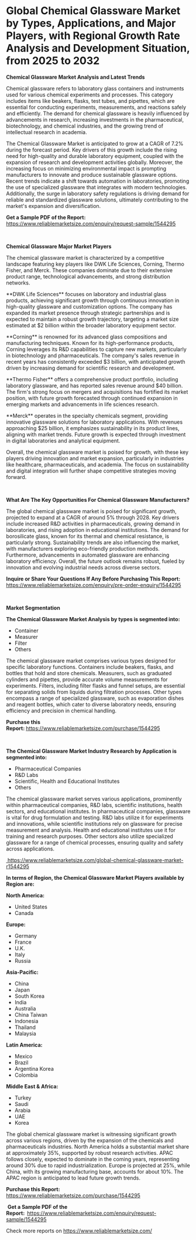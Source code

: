 <p><h1>Global Chemical Glassware Market by Types, Applications, and Major Players, with Regional Growth Rate Analysis and Development Situation, from 2025 to 2032</h1></p><p><strong>Chemical Glassware Market Analysis and Latest Trends</strong></p>
<p><p>Chemical glassware refers to laboratory glass containers and instruments used for various chemical experiments and processes. This category includes items like beakers, flasks, test tubes, and pipettes, which are essential for conducting experiments, measurements, and reactions safely and efficiently. The demand for chemical glassware is heavily influenced by advancements in research, increasing investments in the pharmaceutical, biotechnology, and chemical industries, and the growing trend of intellectual research in academia.</p><p>The Chemical Glassware Market is anticipated to grow at a CAGR of 7.2% during the forecast period. Key drivers of this growth include the rising need for high-quality and durable laboratory equipment, coupled with the expansion of research and development activities globally. Moreover, the increasing focus on minimizing environmental impact is prompting manufacturers to innovate and produce sustainable glassware options. Recent trends indicate a shift towards automation in laboratories, promoting the use of specialized glassware that integrates with modern technologies. Additionally, the surge in laboratory safety regulations is driving demand for reliable and standardized glassware solutions, ultimately contributing to the market's expansion and diversification.</p></p>
<p><strong>Get a Sample PDF of the Report:&nbsp;</strong> <a href="https://www.reliablemarketsize.com/enquiry/request-sample/1544295?utm_campaign=3528&utm_medium=2&utm_source=Github&utm_content=ia&utm_term=31032025&utm_id=chemical-glassware">https://www.reliablemarketsize.com/enquiry/request-sample/1544295</a></p>
<p>&nbsp;</p>
<p><strong>Chemical Glassware Major Market Players</strong></p>
<p><p>The chemical glassware market is characterized by a competitive landscape featuring key players like DWK Life Sciences, Corning, Thermo Fisher, and Merck. These companies dominate due to their extensive product range, technological advancements, and strong distribution networks.</p><p>**DWK Life Sciences** focuses on laboratory and industrial glass products, achieving significant growth through continuous innovation in high-quality glassware and customization options. The company has expanded its market presence through strategic partnerships and is expected to maintain a robust growth trajectory, targeting a market size estimated at $2 billion within the broader laboratory equipment sector.</p><p>**Corning** is renowned for its advanced glass compositions and manufacturing techniques. Known for its high-performance products, Corning leverages its R&D capabilities to capture new markets, particularly in biotechnology and pharmaceuticals. The company's sales revenue in recent years has consistently exceeded $3 billion, with anticipated growth driven by increasing demand for scientific research and development.</p><p>**Thermo Fisher** offers a comprehensive product portfolio, including laboratory glassware, and has reported sales revenue around $40 billion. The firm's strong focus on mergers and acquisitions has fortified its market position, with future growth forecasted through continued expansion in emerging markets and advancements in life sciences research.</p><p>**Merck** operates in the specialty chemicals segment, providing innovative glassware solutions for laboratory applications. With revenues approaching $25 billion, it emphasizes sustainability in its product lines, aligning with market trends. Future growth is expected through investment in digital laboratories and analytical equipment.</p><p>Overall, the chemical glassware market is poised for growth, with these key players driving innovation and market expansion, particularly in industries like healthcare, pharmaceuticals, and academia. The focus on sustainability and digital integration will further shape competitive strategies moving forward.</p></p>
<p>&nbsp;</p>
<p><strong>What Are The Key Opportunities For Chemical Glassware Manufacturers?</strong></p>
<p><p>The global chemical glassware market is poised for significant growth, projected to expand at a CAGR of around 5% through 2028. Key drivers include increased R&D activities in pharmaceuticals, growing demand in laboratories, and rising adoption in educational institutions. The demand for borosilicate glass, known for its thermal and chemical resistance, is particularly strong. Sustainability trends are also influencing the market, with manufacturers exploring eco-friendly production methods. Furthermore, advancements in automated glassware are enhancing laboratory efficiency. Overall, the future outlook remains robust, fueled by innovation and evolving industrial needs across diverse sectors.</p></p>
<p><strong>Inquire or Share Your Questions If Any Before Purchasing This Report:</strong> <a href="https://www.reliablemarketsize.com/enquiry/pre-order-enquiry/1544295?utm_campaign=3528&utm_medium=2&utm_source=Github&utm_content=ia&utm_term=31032025&utm_id=chemical-glassware">https://www.reliablemarketsize.com/enquiry/pre-order-enquiry/1544295</a></p>
<p>&nbsp;</p>
<p><strong>Market Segmentation</strong></p>
<p><strong>The Chemical Glassware Market Analysis by types is segmented into:</strong></p>
<p><ul><li>Container</li><li>Measurer</li><li>Filter</li><li>Others</li></ul></p>
<p><p>The chemical glassware market comprises various types designed for specific laboratory functions. Containers include beakers, flasks, and bottles that hold and store chemicals. Measurers, such as graduated cylinders and pipettes, provide accurate volume measurements for experiments. Filters, including filter flasks and funnel setups, are essential for separating solids from liquids during filtration processes. Other types encompass a range of specialized glassware, such as evaporation dishes and reagent bottles, which cater to diverse laboratory needs, ensuring efficiency and precision in chemical handling.</p></p>
<p><strong>Purchase this Report:&nbsp;</strong><a href="https://www.reliablemarketsize.com/purchase/1544295?utm_campaign=3528&utm_medium=2&utm_source=Github&utm_content=ia&utm_term=31032025&utm_id=chemical-glassware">https://www.reliablemarketsize.com/purchase/1544295</a></p>
<p>&nbsp;</p>
<p><strong>The Chemical Glassware Market Industry Research by Application is segmented into:</strong></p>
<p><ul><li>Pharmaceutical Companies</li><li>R&D Labs</li><li>Scientific, Health and Educational Institutes</li><li>Others</li></ul></p>
<p><p>The chemical glassware market serves various applications, prominently within pharmaceutical companies, R&D labs, scientific institutions, health sectors, and educational institutes. In pharmaceutical companies, glassware is vital for drug formulation and testing. R&D labs utilize it for experiments and innovations, while scientific institutions rely on glassware for precise measurement and analysis. Health and educational institutes use it for training and research purposes. Other sectors also utilize specialized glassware for a range of chemical processes, ensuring quality and safety across applications.</p></p>
<p><a href="https://www.reliablemarketsize.com/global-chemical-glassware-market-r1544295?utm_campaign=3528&utm_medium=2&utm_source=Github&utm_content=ia&utm_term=31032025&utm_id=chemical-glassware">&nbsp;https://www.reliablemarketsize.com/global-chemical-glassware-market-r1544295</a></p>
<p><strong>In terms of Region, the Chemical Glassware Market Players available by Region are:</strong></p>
<p>
    <p> <strong> North America: </strong>
        <ul>
            <li>United States</li>
            <li>Canada</li>
        </ul>
        </p> 
    <p> <strong> Europe: </strong>
        <ul>
            <li>Germany</li>
            <li>France</li>
            <li>U.K.</li>
            <li>Italy</li>
            <li>Russia</li>
        </ul>
        </p> 
    <p> <strong> Asia-Pacific: </strong>
        <ul>
            <li>China</li>
            <li>Japan</li>
            <li>South Korea</li>
            <li>India</li>
            <li>Australia</li>
            <li>China Taiwan</li>
            <li>Indonesia</li>
            <li>Thailand</li>
            <li>Malaysia</li>
        </ul>
        </p> 
    <p> <strong> Latin America: </strong>
        <ul>
            <li>Mexico</li>
            <li>Brazil</li>
            <li>Argentina Korea</li>
            <li>Colombia</li>
        </ul>
        </p> 
    <p> <strong> Middle East & Africa: </strong>
        <ul>
            <li>Turkey</li>
            <li>Saudi</li>
            <li>Arabia</li>
            <li>UAE</li>
            <li>Korea</li>
        </ul>
    </p>
    </p>
<p><p>The global chemical glassware market is witnessing significant growth across various regions, driven by the expansion of the chemicals and pharmaceuticals industries. North America holds a substantial market share at approximately 35%, supported by robust research activities. APAC follows closely, expected to dominate in the coming years, representing around 30% due to rapid industrialization. Europe is projected at 25%, while China, with its growing manufacturing base, accounts for about 10%. The APAC region is anticipated to lead future growth trends.</p></p>
<p><strong>Purchase this Report: </strong><a href="https://www.reliablemarketsize.com/purchase/1544295?utm_campaign=3528&utm_medium=2&utm_source=Github&utm_content=ia&utm_term=31032025&utm_id=chemical-glassware">https://www.reliablemarketsize.com/purchase/1544295</a></p>
<p>&nbsp;<strong>Get a Sample PDF of the Report:&nbsp;&nbsp;</strong><a href="https://www.reliablemarketsize.com/enquiry/request-sample/1544295?utm_campaign=3528&utm_medium=2&utm_source=Github&utm_content=ia&utm_term=31032025&utm_id=chemical-glassware">https://www.reliablemarketsize.com/enquiry/request-sample/1544295</a></p>
<p><strong></strong></p>
<p>Check more reports on <a href="https://www.reliablemarketsize.com/?utm_campaign=3528&utm_medium=2&utm_source=Github&utm_content=ia&utm_term=31032025&utm_id=chemical-glassware">https://www.reliablemarketsize.com/</a></p>